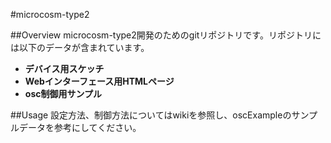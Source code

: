 #microcosm-type2

##Overview
microcosm-type2開発のためのgitリポジトリです。リポジトリには以下のデータが含まれています。

- **デバイス用スケッチ**
- **Webインターフェース用HTMLページ**
- **osc制御用サンプル**

##Usage
設定方法、制御方法についてはwikiを参照し、oscExampleのサンプルデータを参考にしてください。